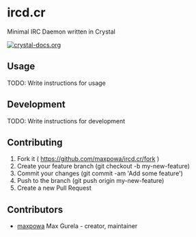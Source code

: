 # ircd.cr

Minimal IRC Daemon written in Crystal

[![crystal-docs.org](https://crystal-docs.org/badge.svg)](https://crystal-docs.org/maxpowa/ircd.cr)

## Usage

TODO: Write instructions for usage

## Development

TODO: Write instructions for development

## Contributing

1. Fork it ( https://github.com/maxpowa/ircd.cr/fork )
2. Create your feature branch (git checkout -b my-new-feature)
3. Commit your changes (git commit -am 'Add some feature')
4. Push to the branch (git push origin my-new-feature)
5. Create a new Pull Request

## Contributors

- [maxpowa](https://github.com/maxpowa) Max Gurela - creator, maintainer
